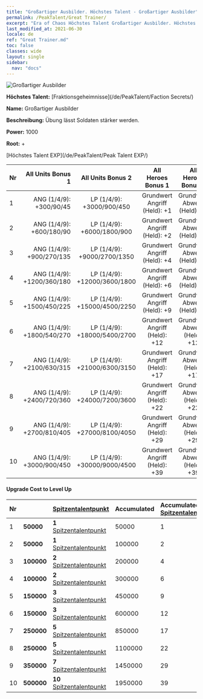 ```yaml
---
title: "Großartiger Ausbilder. Höchstes Talent - Großartiger Ausbilder"
permalink: /PeakTalent/Great Trainer/
excerpt: "Era of Chaos Höchstes Talent Großartiger Ausbilder. Höchstes Talent Großartiger Ausbilder. Großartiger Ausbilder"
last_modified_at: 2021-06-30
locale: de
ref: "Great Trainer.md"
toc: false
classes: wide
layout: single
sidebar:
  nav: "docs"
---
```


  ![Großartiger Ausbilder](/images/pt/talent_3001.png)

  **Höchstes Talent:** [Fraktionsgeheimnisse](/de/PeakTalent/Faction Secrets/)

  **Name:** Großartiger Ausbilder

  **Beschreibung:** Übung lässt Soldaten stärker werden.

  **Power:** 1000

  **Root:** +

  [Höchstes Talent EXP](/de/PeakTalent/Peak Talent EXP/)

  | Nr | All Units Bonus 1 | All Units Bonus 2 | All Heroes Bonus 1 | All Heroes Bonus 2 |
  |:---|--------------:|:-------------:|:-------------:|:-------------:|
  | 1 | ANG (1/4/9): +300/90/45 | LP (1/4/9): +3000/900/450 | Grundwert Angriff (Held): +1 | Grundwert Abwehr (Held): +1 |
  | 2 | ANG (1/4/9): +600/180/90 | LP (1/4/9): +6000/1800/900 | Grundwert Angriff (Held): +2 | Grundwert Abwehr (Held): +2 |
  | 3 | ANG (1/4/9): +900/270/135 | LP (1/4/9): +9000/2700/1350 | Grundwert Angriff (Held): +4 | Grundwert Abwehr (Held): +4 |
  | 4 | ANG (1/4/9): +1200/360/180 | LP (1/4/9): +12000/3600/1800 | Grundwert Angriff (Held): +6 | Grundwert Abwehr (Held): +6 |
  | 5 | ANG (1/4/9): +1500/450/225 | LP (1/4/9): +15000/4500/2250 | Grundwert Angriff (Held): +9 | Grundwert Abwehr (Held): +9 |
  | 6 | ANG (1/4/9): +1800/540/270 | LP (1/4/9): +18000/5400/2700 | Grundwert Angriff (Held): +12 | Grundwert Abwehr (Held): +12 |
  | 7 | ANG (1/4/9): +2100/630/315 | LP (1/4/9): +21000/6300/3150 | Grundwert Angriff (Held): +17 | Grundwert Abwehr (Held): +17 |
  | 8 | ANG (1/4/9): +2400/720/360 | LP (1/4/9): +24000/7200/3600 | Grundwert Angriff (Held): +22 | Grundwert Abwehr (Held): +22 |
  | 9 | ANG (1/4/9): +2700/810/405 | LP (1/4/9): +27000/8100/4050 | Grundwert Angriff (Held): +29 | Grundwert Abwehr (Held): +29 |
  | 10 | ANG (1/4/9): +3000/900/450 | LP (1/4/9): +30000/9000/4500 | Grundwert Angriff (Held): +39 | Grundwert Abwehr (Held): +39 |


#### Upgrade Cost to Level Up

  | Nr | <i class="fas fa-coins"/> | [Spitzentalentpunkt](/ItemsDE/con_934/) | Accumulated <i class="fas fa-coins"/> | Accumulated [Spitzentalentpunkt](/ItemsDE/con_934/) |
  |:---|:--------------|:-------------|:-------------|:-------------|
  | 1 | **50000** | **1** [Spitzentalentpunkt](/ItemsDE/con_934/) | 50000 | 1 |
  | 2 | **50000** | **1** [Spitzentalentpunkt](/ItemsDE/con_934/) | 100000 | 2 |
  | 3 | **100000** | **2** [Spitzentalentpunkt](/ItemsDE/con_934/) | 200000 | 4 |
  | 4 | **100000** | **2** [Spitzentalentpunkt](/ItemsDE/con_934/) | 300000 | 6 |
  | 5 | **150000** | **3** [Spitzentalentpunkt](/ItemsDE/con_934/) | 450000 | 9 |
  | 6 | **150000** | **3** [Spitzentalentpunkt](/ItemsDE/con_934/) | 600000 | 12 |
  | 7 | **250000** | **5** [Spitzentalentpunkt](/ItemsDE/con_934/) | 850000 | 17 |
  | 8 | **250000** | **5** [Spitzentalentpunkt](/ItemsDE/con_934/) | 1100000 | 22 |
  | 9 | **350000** | **7** [Spitzentalentpunkt](/ItemsDE/con_934/) | 1450000 | 29 |
  | 10 | **500000** | **10** [Spitzentalentpunkt](/ItemsDE/con_934/) | 1950000 | 39 |
